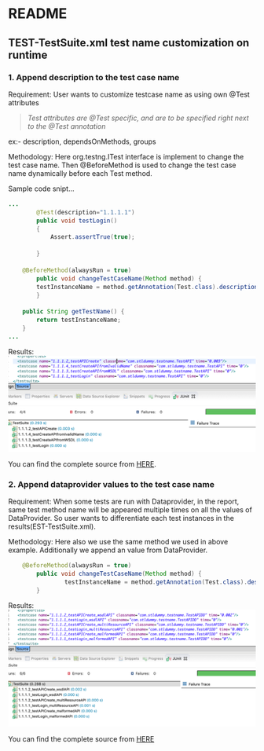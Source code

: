 # README

## TEST-TestSuite.xml test name customization on runtime

### 1. Append description to the test case name
Requirement: User wants to customize testcase name as using own @Test attributes

> *Test attributes are @Test specific, and are to be specified right next to the @Test annotation*

ex:- description, dependsOnMethods, groups

Methodology:
Here org.testng.ITest interface is implement to change the test case name. Then @BeforeMethod is used to change the test case name dynamically before each Test method.

Sample code snipt...
```java
...
        @Test(description="1.1.1.1")
    	public void testLogin()
    	{
       		Assert.assertTrue(true);
       
    	}

	@BeforeMethod(alwaysRun = true)
        public void changeTestCaseName(Method method) {
		testInstanceName = method.getAnnotation(Test.class).description() + "_" + method.getName();
        }

	public String getTestName() {
		return testInstanceName;
	}
...
```
Results:
![Screenshot](images/results1.png)

You can find the complete source from [HERE](https://github.com/chaminda/TestCaseNameChangeDummy/blob/master/src/test/java/com/stldummy/testname/TestAPI.java).

### 2. Append dataprovider values to the test case name

Requirement: When some tests are run with Dataprovider, in the report, same test method name will be appeared multiple times on all the values of DataProvider.
So user wants to differentiate each test instances in the results(EST-TestSuite.xml). 

Methodology:
Here also we use the same method we used in above example. Additionally we append an value from DataProvider.

```Java
	@BeforeMethod(alwaysRun = true)
        public void changeTestCaseName(Method method) {
                testInstanceName = method.getAnnotation(Test.class).description() + "_" + method.getName() + "_" + apiName;
        }
```
Results:
![Screenshot](images/results2.png)


You can find the complete source from [HERE](https://github.com/chaminda/TestCaseNameChangeDummy/blob/master/src/test/java/com/stldummy/testname/TestAPIDD.java)

